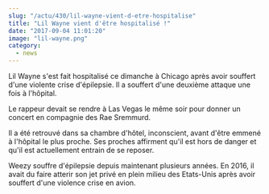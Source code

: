 ```yaml
--- 
slug: "/actu/430/lil-wayne-vient-d-etre-hospitalise"
title: "Lil Wayne vient d'être hospitalisé !"
date: "2017-09-04 11:01:20"
image: "lil-wayne.png"
category:
  - news
---
```

<p>Lil Wayne s'est fait hospitalisé ce dimanche à Chicago après avoir souffert d'une violente crise d'épilepsie. Il a souffert d'une deuxième attaque une fois à l'hôpital.</p>

<p>Le rappeur devait se rendre à Las Vegas le même soir pour donner un concert en compagnie des Rae Sremmurd.</p>

<p>Il a été retrouvé dans sa chambre d'hôtel, inconscient, avant d'être emmené à l'hôpital le plus proche. Ses proches affirment qu'il est hors de danger et qu'il est actuellement entrain de se reposer.</p>

<p>Weezy souffre d'épilepsie depuis maintenant plusieurs années. En 2016, il avait du faire atterir son jet privé en plein milieu des Etats-Unis après avoir souffert d'une violence crise en avion.</p>

<p> </p>

<p> </p>
